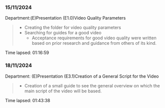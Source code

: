 ### 15/11/2024  
Department:(E)Presentation
(E1.0)Video Quality Parameters

>- Creating the folder for video quality parameters
>- Searching for guides for a good video  
>     - Acceptance requirements for good video quality were written based on prior research and guidance from others of its kind.   

Time lapsed: 01:16:59

### 18/11/2024
Department: (E)Presentation
(E3.1)Creation of a General Script for the Video
>- Creation of a small guide to see the general overview on which the main script of the video will be based.   

Time lapsed: 01:43:38


